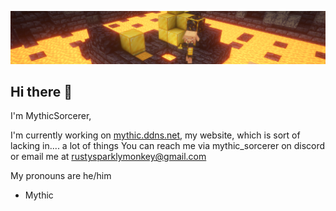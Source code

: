 ![Header Image](header.png)

## Hi there 👋
I'm MythicSorcerer,

I'm currently working on [mythic.ddns.net](https://mythic.ddns.net), my website, which is sort of lacking in.... a lot of things
You can reach me via mythic_sorcerer on discord or email me at rustysparklymonkey@gmail.com

My pronouns are he/him

- Mythic

<!--
**MythicSorcerer/MythicSorcerer** is a ✨ _special_ ✨ repository because its `README.md` (this file) appears on your GitHub profile.

Here are some ideas to get you started:

- 🔭 I’m currently working on 
- 🌱 I’m currently learning ...
- 👯 I’m looking to collaborate on ...
- 🤔 I’m looking for help with ...
- 💬 Ask me about ...
- 📫 How to reach me: ...
- 😄 Pronouns: ...
- ⚡ Fun fact: ...
-->
